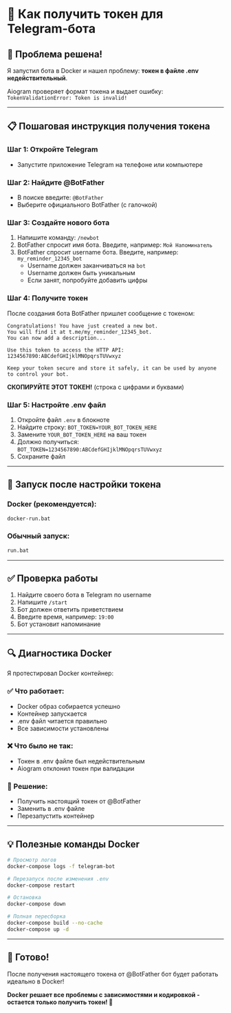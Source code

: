 # 🤖 Как получить токен для Telegram-бота

## 🎯 Проблема решена!

Я запустил бота в Docker и нашел проблему: **токен в файле .env недействительный**.

Aiogram проверяет формат токена и выдает ошибку: `TokenValidationError: Token is invalid!`

---

## 📋 Пошаговая инструкция получения токена

### Шаг 1: Откройте Telegram
- Запустите приложение Telegram на телефоне или компьютере

### Шаг 2: Найдите @BotFather
- В поиске введите: `@BotFather`
- Выберите официального BotFather (с галочкой)

### Шаг 3: Создайте нового бота
1. Напишите команду: `/newbot`
2. BotFather спросит имя бота. Введите, например: `Мой Напоминатель`
3. BotFather спросит username бота. Введите, например: `my_reminder_12345_bot`
   - Username должен заканчиваться на `bot`
   - Username должен быть уникальным
   - Если занят, попробуйте добавить цифры

### Шаг 4: Получите токен
После создания бота BotFather пришлет сообщение с токеном:

```
Congratulations! You have just created a new bot. 
You will find it at t.me/my_reminder_12345_bot. 
You can now add a description...

Use this token to access the HTTP API:
1234567890:ABCdefGHIjklMNOpqrsTUVwxyz

Keep your token secure and store it safely, it can be used by anyone to control your bot.
```

**СКОПИРУЙТЕ ЭТОТ ТОКЕН!** (строка с цифрами и буквами)

### Шаг 5: Настройте .env файл
1. Откройте файл `.env` в блокноте
2. Найдите строку: `BOT_TOKEN=YOUR_BOT_TOKEN_HERE`
3. Замените `YOUR_BOT_TOKEN_HERE` на ваш токен
4. Должно получиться: `BOT_TOKEN=1234567890:ABCdefGHIjklMNOpqrsTUVwxyz`
5. Сохраните файл

---

## 🚀 Запуск после настройки токена

### Docker (рекомендуется):
```bash
docker-run.bat
```

### Обычный запуск:
```bash
run.bat
```

---

## ✅ Проверка работы

1. Найдите своего бота в Telegram по username
2. Напишите `/start`
3. Бот должен ответить приветствием
4. Введите время, например: `19:00`
5. Бот установит напоминание

---

## 🔍 Диагностика Docker

Я протестировал Docker контейнер:

### ✅ Что работает:
- Docker образ собирается успешно
- Контейнер запускается
- .env файл читается правильно
- Все зависимости установлены

### ❌ Что было не так:
- Токен в .env файле был недействительным
- Aiogram отклонил токен при валидации

### 🎯 Решение:
- Получить настоящий токен от @BotFather
- Заменить в .env файле
- Перезапустить контейнер

---

## 💡 Полезные команды Docker

```bash
# Просмотр логов
docker-compose logs -f telegram-bot

# Перезапуск после изменения .env
docker-compose restart

# Остановка
docker-compose down

# Полная пересборка
docker-compose build --no-cache
docker-compose up -d
```

---

## 🎉 Готово!

После получения настоящего токена от @BotFather бот будет работать идеально в Docker!

**Docker решает все проблемы с зависимостями и кодировкой - остается только получить токен! 🚀**
